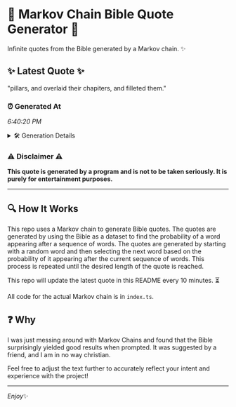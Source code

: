 # 📖 Markov Chain Bible Quote Generator 📖

Infinite quotes from the Bible generated by a Markov chain. ✨

## ✨ Latest Quote ✨
"pillars, and overlaid their chapiters, and filleted them."

### ⏰ Generated At
*6:40:20 PM*

<details>
    <summary>🛠️ Generation Details</summary>
    <p>
        <strong>🌱 Seed:</strong> pillars,<br>
        <strong>🔄 Iterations:</strong> 7<br>
        <strong>📜 Context History:</strong><br>[ pillars, ]: and<br>[ pillars,, and ]: overlaid<br>[ pillars,, and, overlaid ]: their<br>[ pillars,, and, overlaid, their ]: chapiters,<br>[ pillars,, and, overlaid, their, chapiters, ]: and<br>[ pillars,, and, overlaid, their, chapiters,, and ]: filleted<br>[ and, overlaid, their, chapiters,, and, filleted ]: them.<br>
    </p>
</details>

### ⚠️ Disclaimer ⚠️
**This quote is generated by a program and is not to be taken seriously. It is purely for entertainment purposes.**

---

## 🔍 How It Works

This repo uses a Markov chain to generate Bible quotes. The quotes are generated by using the Bible as a dataset to find the probability of a word appearing after a sequence of words. The quotes are generated by starting with a random word and then selecting the next word based on the probability of it appearing after the current sequence of words. This process is repeated until the desired length of the quote is reached.

This repo will update the latest quote in this README every 10 minutes. ⏳

All code for the actual Markov chain is in `index.ts`.

## ❓ Why

I was just messing around with Markov Chains and found that the Bible surprisingly yielded good results when prompted. 
It was suggested by a friend, and I am in no way christian.

Feel free to adjust the text further to accurately reflect your intent and experience with the project!

---

*Enjoy*✨
